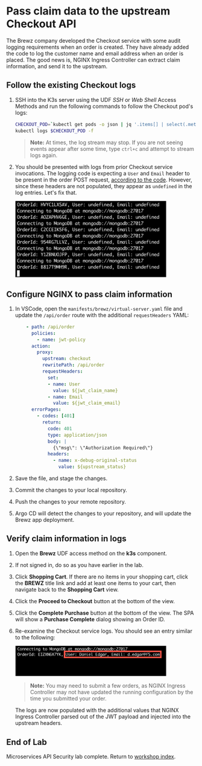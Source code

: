 # Pass claim data to the upstream Checkout API

The Brewz company developed the Checkout service with some audit logging requirements when an order is created. They have already added the code to log  the customer name and email address when an order is placed. The good news is, NGINX Ingress Controller can extract claim information, and send it to the upstream.

## Follow the existing Checkout logs

1. SSH into the K3s server using the UDF *SSH* or *Web Shell* Access Methods and run the following commands to follow the Checkout pod's logs:

    ```bash
    CHECKOUT_POD=`kubectl get pods -o json | jq '.items[] | select(.metadata.name | startswith("checkout")) | .metadata.name' -r`
    kubectl logs $CHECKOUT_POD -f
    ```

    > **Note:** At times, the log stream may stop. If you are not seeing events appear after some time, type `ctrl+c` and attempt to stream logs again.

1. You should be presented with logs from prior Checkout service invocations. The logging code is expecting a `User` and `Email` header to be present in the order POST request, [according to the code](https://github.com/f5devcentral/spa-demo-app/blob/ed8115a684ed918f73d01d61c831c8439409cbec/checkout/paths/order.js#L13). However, since these headers are not populated, they appear as `undefined` in the log entries. Let's fix that.

    <img src="../assets/checkout_order_service_logs.png" alt="Checkout service logs" width="400"/>

## Configure NGINX to pass claim information

1. In VSCode, open the `manifests/brewz/virtual-server.yaml` file and update the `/api/order` route with the additional `requestHeaders` YAML:

    ```yaml
        - path: /api/order
          policies:
            - name: jwt-policy
          action:
            proxy:
              upstream: checkout
              rewritePath: /api/order
              requestHeaders:
                set:
                - name: User
                  value: ${jwt_claim_name}
                - name: Email
                  value: ${jwt_claim_email}
          errorPages:
            - codes: [401]
              return:
                code: 401
                type: application/json
                body: |
                  {\"msg\": \"Authorization Required\"}
                headers:
                  - name: x-debug-original-status
                    value: ${upstream_status}
    ```

1. Save the file, and stage the changes.

1. Commit the changes to your local repository.

1. Push the changes to your remote repository.

1. Argo CD will detect the changes to your repository, and will update the Brewz app deployment.

## Verify claim information in logs

1. Open the **Brewz** UDF access method on the **k3s** component.

1. If not signed in, do so as you have earlier in the lab.

1. Click **Shopping Cart**. If there are no items in your shopping cart, click the **BREWZ** title link and add at least one items to your cart, then navigate back to the **Shopping Cart** view.

1. Click the **Proceed to Checkout** button at the bottom of the view.

1. Click the **Complete Purchase** button at the bottom of the view. The SPA will show a **Purchase Complete** dialog showing an Order ID.

1. Re-examine the Checkout service logs. You should see an entry similar to the following:

    <img src="../assets/checkout_order_service_logs_2.png" alt="Checkout service logs" width="400"/>

    > **Note:** You may need to submit a few orders, as NGINX Ingress Controller may not have updated the running configuration by the time you submitted your order.

    The logs are now populated with the additional values that NGINX Ingress Controller parsed out of the JWT payload and injected into the upstream headers.

## End of Lab

Microservices API Security lab complete. Return to [workshop index](../README.md).
